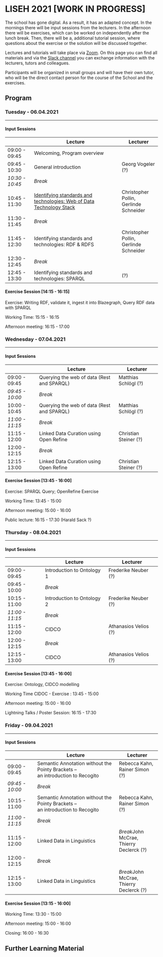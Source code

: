 # LISEH 2021 [WORK IN PROGRESS]

The school has gone digital. As a result, it has an adapted concept. In the mornings there will be input sessions from the lecturers. In the afternoon there will be exercises, which can be worked on independently after the lunch break. Then, there will be a, additional tutorial session, where questions about the exercise or the solution will be discussed together.

Lectures and tutorials will take place via [Zoom](). On this page you can find all materials and via the [Slack channel]() you can exchange information with the lecturers, tutors and colleagues.

Participants will be organized in small groups and will have their own tutor, who will be the direct contact person for the course of the School and the exercises.

## Program

### Tuesday - 06.04.2021

------

#### Input Sessions

|                 | Lecture                                                      | Lecturer                                     |
| --------------- | ------------------------------------------------------------ | -------------------------------------------- |
| 09:00 - 09:45   | Welcoming, Program overview                                  |                                              |
| 09:45 - 10:30   | General introduction                                         | Georg Vogeler (?)                            |
| *10:30 - 10:45* | *Break*                                                      |                                              |
| 10:45 - 11:30   | [Identifying standards and technologies: Web of Data Technology Stack](https://docs.google.com/presentation/d/1T7SW8qbnpFYdLQEOIN8StRZJ4cMedFHYWL08Ve35WXI/edit?usp=sharing) | Christopher Pollin, <br />Gerlinde Schneider |
| 11:30 - 11:45   | *Break*                                                      |                                              |
| 11:45 - 12:30   | Identifying standards and technologies: RDF & RDFS           | Christopher Pollin, <br />Gerlinde Schneider |
| 12:30 - 12:45   | *Break*                                                      |                                              |
| 12:45 - 13:30   | Identifying standards and technologies: SPARQL               | (?)                                          |

#### Exercise Session [14:15 - 16:15]

Exercise: Writing RDF, validate it, ingest it into Blazegraph, Query RDF data with SPARQL

Working Time: 15:15 - 16:15

Afternoon meeting: 16:15 - 17:00

### Wednesday - 07.04.2021

------

#### Input Sessions

|                 | Lecture                                    | Lecturer              |
| :-------------- | ------------------------------------------ | --------------------- |
| 09:00 - 09:45   | Querying the web of data (Rest and SPARQL) | Matthias Schlögl (?)  |
| *09:45 - 10:00* | *Break*                                    |                       |
| 10:00 - 10:45   | Querying the web of data (Rest and SPARQL) | Matthias Schlögl (?)  |
| *11:00 - 11:15* | *Break*                                    |                       |
| 11:15 - 12:00   | Linked Data Curation using Open Refine     | Christian Steiner (?) |
| 12:00 - 12:15   | *Break*                                    |                       |
| 12:15 - 13:00   | Linked Data Curation using Open Refine     | Christian Steiner (?) |

#### Exercise Session  [13:45 - 16:00]

Exercise: SPARQL Query; OpenRefine Exercise

Working Time: 13:45 - 15:00

Afternoon meeting: 15:00 - 16:00

Public lecture: 16:15 - 17:30  (Harald Sack ?)

### Thursday - 08.04.2021

------

#### Input Sessions

|                 | Lecture                    | Lecturer              |
| --------------- | -------------------------- | --------------------- |
| 09:00 - 09:45   | Introduction to Ontology 1 | Frederike Neuber (?)  |
| 09:45 - 10:00   | *Break*                    |                       |
| 10:15 - 11:00   | Introduction to Ontology 2 | Frederike Neuber (?)  |
| *11:00 - 11:15* | *Break*                    |                       |
| 11:15 - 12:00   | CIDCO                      | Athanasios Velios (?) |
| 12:00 - 12:15   | *Break*                    |                       |
| 12:15 - 13:00   | CIDCO                      | Athanasios Velios (?) |

#### Exercise Session  [13:45 - 16:00]

Exercise: Ontology, CIDCO modelling

Working Time CIDOC - Exercise : 13:45 - 15:00

Afternoon meeting: 15:00 - 16:00

Lightning Talks / Poster Session: 16:15 - 17:30

### Friday  - 09.04.2021

------

#### Input Sessions

|                 | Lecture                                                      | Lecturer                                       |
| --------------- | ------------------------------------------------------------ | ---------------------------------------------- |
| 09:00 - 09:45   | Semantic Annotation without the Pointy Brackets – <br />an introduction to Recogito | Rebecca Kahn,<br />Rainer Simon (?)            |
| *09:45 - 10:00* | *Break*                                                      |                                                |
| 10:15 - 11:00   | Semantic Annotation without the Pointy Brackets – <br />an introduction to Recogito | Rebecca Kahn,<br />Rainer Simon (?)            |
| *11:00 - 11:15* | *Break*                                                      |                                                |
| 11:15 - 12:00   | Linked Data in Linguistics                                   | *Break*John McCrae, <br />Thierry Declerck (?) |
| 12:00 - 12:15   | *Break*                                                      |                                                |
| 12:15 - 13:00   | Linked Data in Linguistics                                   | *Break*John McCrae, <br />Thierry Declerck (?) |

#### Exercise Session  [13:15 - 16:00]

Working Time: 13:30 - 15:00

Afternoon meeting: 15:00 - 16:00

Closing: 16:00 - 16:30

## Further Learning Material